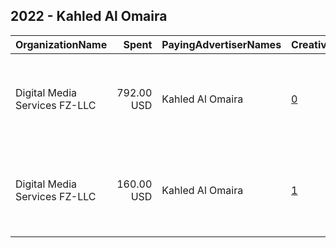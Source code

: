 ## 2022 - Kahled Al Omaira 
|OrganizationName|Spent|PayingAdvertiserNames|CreativeUrls|Impressions|Genders|AgeBrackets|CountryCodes|BillingAddresses|CandidateBallotInformation|
|:---|---:|:---|:---|---:|:---|:---|:---|:---|:---|
|Digital Media Services FZ-LLC|792.00 USD|Kahled Al Omaira|[0](https://www.snap.com/political-ads/asset/d439416894a970d265db37038f27de729e0a55403fa7d3ca9e14f3a69c81e9e2?mediaType=png)|1,038,331||21+|kuwait|"Media City, Knowledge Village, Choueiri Group Building,Dubai ,251589 - Dubai - U.A.E,AE"||
|Digital Media Services FZ-LLC|160.00 USD|Kahled Al Omaira|[1](https://www.snap.com/political-ads/asset/d439416894a970d265db37038f27de729e0a55403fa7d3ca9e14f3a69c81e9e2?mediaType=png)|175,436||21+|kuwait|"Media City, Knowledge Village, Choueiri Group Building,Dubai ,251589 - Dubai - U.A.E,AE"||
